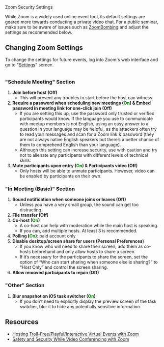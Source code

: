 Zoom Security Settings

<!-- wp:paragraph -->
<p>While Zoom is a widely used online event tool, its default settings are geared more towards conducting a private video chat. For a public seminar, make sure to be aware of issues such as <a href="https://techcrunch.com/2020/03/17/zoombombing/">ZoomBombing</a> and adjust the settings as recommended below.</p>
<!-- /wp:paragraph -->

<!-- wp:heading -->
<h2>Changing Zoom Settings</h2>
<!-- /wp:heading -->

<!-- wp:paragraph -->
<p>To change the settings for future events, log into Zoom's web interface and go to "<a href="https://zoom.us/profile/setting">Settings</a>" screen.</p>
<!-- /wp:paragraph -->

<!-- wp:image {"align":"center","id":28437,"sizeSlug":"large"} -->
<div class="wp-block-image"><figure class="aligncenter size-large"><img src="https://make.wordpress.org/community/files/2020/03/image-1024x399.png" alt="" class="wp-image-28437"/></figure></div>
<!-- /wp:image -->

<!-- wp:heading {"level":3} -->
<h3>"Schedule Meeting" Section</h3>
<!-- /wp:heading -->

<!-- wp:list {"ordered":true} -->
<ol><li><strong>Join before host (<span class="has-inline-color has-vivid-red-color">Off</span>)</strong><ul><li>This will prevent any troubles to start before the host can witness.</li></ul></li><li><strong>Require a password when scheduling new meetings (<span style="color:#008000" class="has-inline-color">On</span>) &amp; Embed password in meeting link for one-click join (<strong><span class="has-inline-color has-vivid-red-color">Off</span></strong>)</strong><ul><li>If you are setting this up, use the password only trusted or verified participants would know. If the language you use to communicate with meetup members is not English, using an easy answer to a question in your language may be helpful, as the attackers often try to read your messages and scan for a Zoom link &amp; password (they are not always native English speakers but there’s a better chance of them to comprehend English than your language).</li><li>Although this setting can increase security, use with caution and try not to alienate any participants with different levels of technical skills.&nbsp;</li></ul></li><li><strong>Mute participants upon entry <strong>(<span style="color:#008000" class="has-inline-color">On</span>)</strong> &amp; Participants video (<span class="has-inline-color has-vivid-red-color">Off</span>)</strong><ul><li>Only hosts will be able to unmute participants. However, video can be enabled by participants on their own.</li></ul></li></ol>
<!-- /wp:list -->

<!-- wp:heading {"level":3} -->
<h3>"In Meeting (Basic)" Section</h3>
<!-- /wp:heading -->

<!-- wp:list {"ordered":true} -->
<ol><li><strong>Sound notification when someone joins or leaves (<span class="has-inline-color has-vivid-red-color">Off</span>)</strong><ul><li>Unless you have a very small group, the sound can get too distracting.</li></ul></li><li><strong>File transfer (<span class="has-inline-color has-vivid-red-color">Off</span>)</strong></li><li><strong>Co-host (<span style="color:#008000" class="has-inline-color">On</span>)</strong><ul><li>A co-host can help with moderation while the main host is speaking.</li><li>If you can, add multiple hosts. At least 3 is recommended.</li></ul></li><li><strong>Polling (<span style="color:#008000" class="has-inline-color">On</span>)</strong>: paid account only</li><li><strong>Disable desktop/screen share for users (<span class="has-inline-color has-luminous-vivid-amber-color">Personal Preferences</span>)</strong><ul><li>If you know who will need to share their screen, add them as co-hosts beforehand and only allow hosts to share a screen.</li><li>If it’s necessary for the participants to share the screen, set the option of “Who can start sharing when someone else is sharing?” to “Host Only” and control the screen sharing.</li></ul></li><li><strong>Allow removed participants to rejoin (<span class="has-inline-color has-vivid-red-color">Off</span>)</strong></li></ol>
<!-- /wp:list -->

<!-- wp:heading {"level":3} -->
<h3>"Other" Section</h3>
<!-- /wp:heading -->

<!-- wp:list {"ordered":true} -->
<ol><li><strong>Blur snapshot on iOS task switcher (<span style="color:#008000" class="has-inline-color">On</span>)</strong><ul><li>If you don’t need to explicitly display the preview screen of the task switcher, blur it to hide any potentially sensitive information.</li></ul></li></ol>
<!-- /wp:list -->

<!-- wp:heading -->
<h2>Resources</h2>
<!-- /wp:heading -->

<!-- wp:list -->
<ul><li><a href="https://docs.google.com/document/d/1KLRrnm6g5YvD8QRSPwwNWq6NPk9FYvMpZPy_XEyOmMM/edit#heading=h.1on1dg3umpkx">Hosting Troll-Free/Playful/Interactive Virtual Events with Zoom</a></li><li><a href="https://www.wordfence.com/blog/2020/04/safety-and-security-while-video-conferencing/">Safety and Security While Video Conferencing with Zoom</a></li></ul>
<!-- /wp:list -->

<!-- wp:paragraph -->
<p></p>
<!-- /wp:paragraph -->